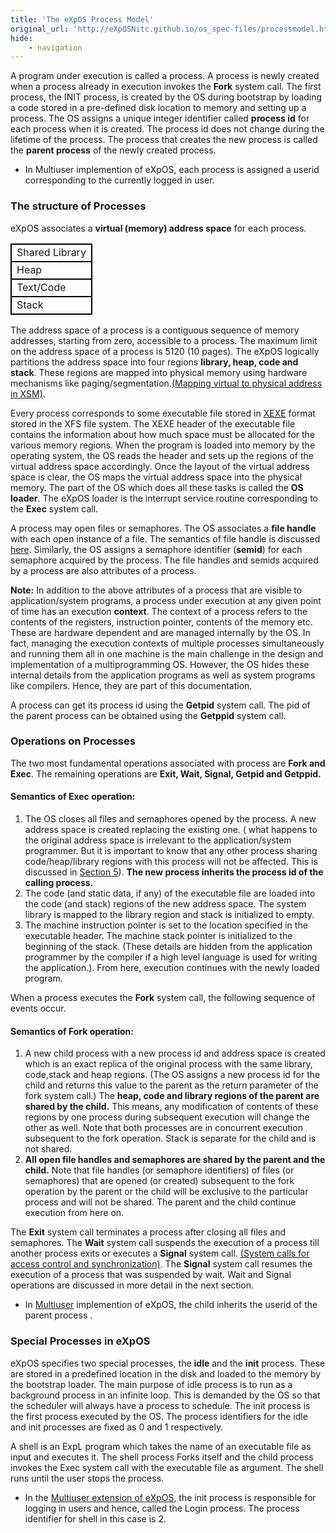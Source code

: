 ```yaml
---
title: 'The eXpOS Process Model'
original_url: 'http://eXpOSNitc.github.io/os_spec-files/processmodel.html'
hide:
    - navigation
---
```


A program under execution is called a process. A process is newly created when a process already in execution invokes the **Fork** system call. The first process, the INIT process, is created by the OS during bootstrap by loading a code stored in a pre-defined disk location to memory and setting up a process. The OS assigns a unique integer identifier called **process id** for each process when it is created. The process id does not change during the lifetime of the process. The process that creates the new process is called the **parent process** of the newly created process.

* In Multiuser implemention of eXpOS, each process is assigned a userid corresponding to the currently logged in user.


### The structure of Processes

eXpOS associates a **virtual (memory) address space** for each process.


<table class="table table-bordered">
<tbody><tr style="border: 2px solid black;">
<td>Shared Library</td>
</tr>
<tr style="border: 2px solid black;">
<td>Heap</td>
</tr>
<tr style="border: 2px solid black;">
<td>Text/Code</td>
</tr>
<tr style="border: 2px solid black;">
<td>Stack</td>
</tr>
</tbody></table>


 The address space of a process is a contiguous sequence of memory addresses, starting from zero, accessible to a process. The maximum limit on the address space of a process is 5120 (10 pages). The eXpOS logically partitions the address space into four regions **library, heap, code and stack**. These regions are mapped into physical memory using hardware mechanisms like paging/segmentation.[(Mapping virtual to physical address in XSM)](../arch-spec/paging-hardware.md).


Every process corresponds to some executable file stored in [XEXE](../abi.md#xexe-executable-file-format) format stored in the XFS file system. The XEXE header of the executable file contains the information about how much space must be allocated for the various memory regions. When the program is loaded into memory by the operating system, the OS reads the header and sets up the regions of the virtual address space accordingly. Once the layout of the virtual address space is clear, the OS maps the virtual address space into the physical memory. The part of the OS which does all these tasks is called the **OS loader**. The eXpOS loader is the interrupt service routine corresponding to the **Exec** system call. 


A process may open files or semaphores. The OS associates a **file handle** with each open instance of a file. The semantics of file handle is discussed [here](systemcallinterface.md#file-system-calls). Similarly, the OS assigns a semaphore identifier (**semid**) for each semaphore acquired by the process. The file handles and semids acquired by a process are also attributes of a process. 


**Note:** In addition to the above attributes of a process that are visible to application/system programs, a process under execution at any given point of time has an execution **context**. The context of a process refers to the contents of the registers, instruction pointer, contents of the memory etc. These are hardware dependent and are managed internally by the OS. In fact, managing the execution contexts of multiple processes simultaneously and running them all in one machine is the main challenge in the design and implementation of a multiprogramming OS. However, the OS hides these internal details from the application programs as well as system programs like compilers. Hence, they are part of this documentation.


A process can get its process id using the **Getpid** system call. The pid of the parent process can be obtained using the **Getppid** system call.








### Operations on Processes





The two most fundamental operations associated with process are **Fork and Exec**. The remaining operations are **Exit, Wait, Signal, Getpid and Getppid.**


#### Semantics of Exec operation:


1. The OS closes all files and semaphores opened by the process. A new address space is created replacing the existing one. ( what happens to the original address space is irrelevant to the application/system programmer. But it is important to know that any other process sharing code/heap/library regions with this process will not be affected. This is discussed in [Section 5](synchronization.md)). **The new process inherits the process id of the calling process.**
2. The code (and static data, if any) of the executable file are loaded into the code (and stack) regions of the new address space. The system library is mapped to the library region and stack is initialized to empty.
3. The machine instruction pointer is set to the location specified in the executable header. The machine stack pointer is initialized to the beginning of the stack. (These details are hidden from the application programmer by the compiler if a high level language is used for writing the application.). From here, execution continues with the newly loaded program.


When a process executes the **Fork** system call, the following sequence of events occur.


#### Semantics of Fork operation:


1. A new child process with a new process id and address space is created which is an exact replica of the original process with the same library, code,stack and heap regions. (The OS assigns a new process id for the child and returns this value to the parent as the return parameter of the fork system call.) The **heap, code and library regions of the parent are shared by the child.** This means, any modification of contents of these regions by one process during subsequent execution will change the other as well. Note that both processes are in concurrent execution subsequent to the fork operation. Stack is separate for the child and is not shared.
2. **All open file handles and semaphores are shared by the parent and the child.** Note that file handles (or semaphore identifiers) of files (or semaphores) that are opened (or created) subsequent to the fork operation by the parent or the child will be exclusive to the particular process and will not be shared. 
The parent and the child continue execution from here on.


The **Exit** system call terminates a process after closing all files and semaphores. The **Wait** system call suspends the execution of a process till another process exits or executes a **Signal** system call. [(System calls for access control and synchronization)](systemcallinterface.md#synsystemcalls). The **Signal** system call resumes the execution of a process that was suspended by wait. Wait and Signal operations are discussed in more detail in the next section.


* In  [Multiuser](multiuser.md)  implemention of eXpOS, the child inherits the userid of the parent process .









### Special Processes in eXpOS

eXpOS specifies two special processes, the **idle** and the **init** process. These are stored in a predefined location in the disk and loaded to the memory by the bootstrap loader. The main purpose of idle process is to run as a background process in an infinite loop. This is demanded by the OS so that the scheduler will always have a process to schedule. The init process is the first process executed by the OS. The process identifiers for the idle and init processes are fixed as 0 and 1 respectively.


A shell is an ExpL program which takes the name of an executable file as input and executes it. The shell process Forks itself and the child process invokes the Exec system call with the executable file as argument. The shell runs until the user stops the process. 


* In the [Multiuser extension of eXpOS](multiuser.md), the init process is responsible for logging in users and hence, called the Login process. The process identifier for shell in this case is 2.
